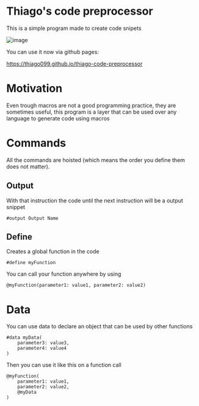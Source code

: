 # Thiago's code preprocessor

This is a simple program made to create code snipets

![image](https://github.com/user-attachments/assets/82e17eb0-a980-4db9-8c77-25caa2b6bd05)


You can use it now via github pages:

https://thiago099.github.io/thiago-code-preprocessor


# Motivation

Even trough macros are not a good programming practice, they are sometimes useful, this program is a layer that can be used over any
language to generate code using macros

# Commands
All the commands are hoisted (which means the order you define them does not matter).

## Output
With that instruction the code until the next instruction will be a output snippet
```
#output Output Name
```

## Define
Creates a global function in the code
```
#define myFunction
```

You can call your function anywhere by using
```
@myFunction(parameter1: value1, parameter2: value2)
```

# Data
You can use data to declare an object that can be used by other functions
```
#data myData(
    parameter3: value3,
    parameter4: value4
)
```

Then you can use it like this on a function call
```
@myFunction(
    parameter1: value1,
    parameter2: value2,
    @myData
)
```
